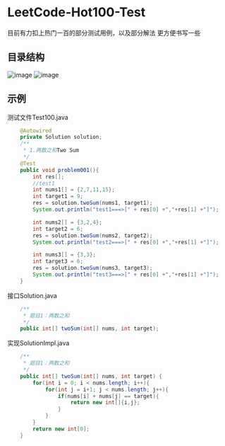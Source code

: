 # LeetCode-Hot100-Test
目前有力扣上热门一百的部分测试用例，以及部分解法
更方便书写一些

## 目录结构
![image](https://user-images.githubusercontent.com/44944681/201463356-6c42d31b-aced-4966-a16f-a61b8aed919d.png)
![image](https://user-images.githubusercontent.com/44944681/201462624-617d9c19-c8a5-46fe-ae95-ad5f45ee8f0b.png)
## 示例
测试文件Test100.java
``` java
    @Autowired
    private Solution solution;
    /** 
     * 1.两数之和Two Sum
     */
    @Test
    public void problem001(){
        int res[];
        //test1
        int nums1[] = {2,7,11,15};
        int target1 = 9;
        res = solution.twoSum(nums1, target1);
        System.out.println("test1===>[" + res[0] +","+res[1] +"]");

        int nums2[] = {3,2,4};
        int target2 = 6;
        res = solution.twoSum(nums2, target2);
        System.out.println("test2===>[" + res[0] +","+res[1] +"]");

        int nums3[] = {3,3};
        int target3 = 6;
        res = solution.twoSum(nums3, target3);
        System.out.println("test3===>[" + res[0] +","+res[1] +"]");
    }
```
接口Solution.java
``` java
    /**
     * 题目1：两数之和
     */
    public int[] twoSum(int[] nums, int target);
```
实现SolutionImpl.java
``` java
    /**
     * 题目1：两数之和
     */
    public int[] twoSum(int[] nums, int target) {
        for(int i = 0; i < nums.length; i++){
            for(int j = i+1; j < nums.length; j++){
                if(nums[i] + nums[j] == target){
                    return new int[]{i,j};
                }
            }
        }
        return new int[0];
    }
```
